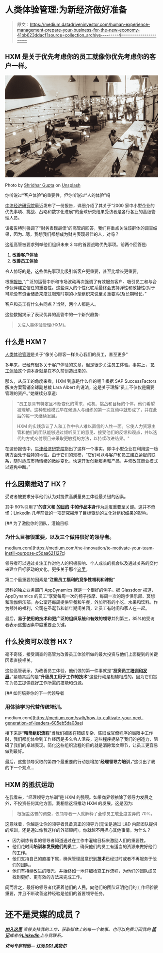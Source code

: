 # 人类体验管理:为新经济做好准备

> 原文：<https://medium.datadriveninvestor.com/human-experience-management-prepare-your-business-for-the-new-economy-41bb623ddacf?source=collection_archive---------4----------------------->

## HXM 是关于优先考虑你的员工就像你优先考虑你的客户一样。

![](img/b00f1a33c1a866074ddd71ef31cf5a26.png)

Photo by [Shridhar Gupta](https://unsplash.com/@shridhar?utm_source=unsplash&utm_medium=referral&utm_content=creditCopyText) on [Unsplash](https://unsplash.com/s/photos/employees-at-work?utm_source=unsplash&utm_medium=referral&utm_content=creditCopyText)

你听说过“客户体验”的重要性，但你听说过“人的体验”吗

[牛津经济研究院](https://www.sap.com/cmp/dg/sme-business-resilience/index.html?source=email-Forbes&campaigncode=CRM-YM20-CON-OXECOVE)最近发布了一份报告，详细介绍了其关于“2000 家中小型企业的优先事项、挑战、战略和数字化进展”的全球研究结果受访者是各行各业的高级管理人员。

该报告特别强调了“财务表现最佳”的高管的回答，我们将重点关注该群体的调查结果，因为…嗯，我想我们都想成为财务表现最佳的人，对吗？

这组高管被要求列举他们组织未来 3 年的首要战略优先事项。前两个回答是:

1.  **改善客户体验**
2.  **改善员工体验**

令人惊讶的是，这些优先事项比吸引新客户更重要，甚至比增长更重要。

根据[报告](https://www.sap.com/cmp/dg/sme-business-resilience/index.html?source=email-Forbes&campaigncode=CRM-YM20-CON-OXECOVE),“广泛的运营中断和市场波动再次强调了有效服务客户、吸引员工和与合作伙伴建立信任的重要性。这些深入的个性化联系最终会支持弹性和敏捷性(对于可能没有资金储备来度过艰难时期的小型组织来说至关重要)以及长期增长。”

客户和员工有什么共同点？当然，两个人都是人。

这些数据揭示了表现优异的高管中的一个新兴趋势:

> 关注人类体验管理(HXM)。

## 什么是 HXM？

[人类体验管理](https://news.sap.com/2019/10/hxm-age-welcome-human-experience-management/)是关于“像关心顾客一样关心我们的员工，甚至更多”

多年来，已经有很多关于客户体验的文章，但是很少关注员工体验。事实上，‘[员工体验](https://www.forbes.com/sites/jeannemeister/2017/01/05/the-employee-experience-is-the-future-of-work-10-hr-trends-for-2017/#61bc2f3c20a6)这个词本身就是在不久前创造出来的。

那么，从员工的角度来看，HXM 到底是什么样的呢？根据 SAP SuccessFactors 解决方案营销全球副总裁 Lara Albert 的说法，这是关于理解“员工不仅仅是需要管理的资产。”她继续分享道:

> “员工是具有特定且不断变化的需求、动机、挑战和目标的个体，他们希望被理解。这种思维模式早在候选人与组织的第一次互动中就形成了，并在此后的每一天继续发展。
> 
> HXM 的实践承认了人和工作中令人难以置信的人性一面。它使人力资源主管和他们的团队能够通过倾听员工的意见、接受他们的反馈和观点，并以迭代的方式交付项目来采取更敏捷的方法，以持续改进结果。"

在这份报告中，[牛津经济研究院](https://www.sap.com/cmp/dg/sme-business-resilience/index.html?source=email-Forbes&campaigncode=CRM-YM20-CON-OXECOVE)指出了这样一个事实，即中小型企业在利用这一趋势方面处于独特的地位。由于它们的规模，“它们可以与客户和员工建立紧密的联系，随时适应市场情绪的微妙变化，快速开发创新服务和产品，并修改其商业模式以避免中断。”

## 什么因素推动了 HX？

受访者被要求分享他们认为对提供高质量员工体验最关键的因素。

其中 90%引用了'**的含义和** [**的目的**](https://medium.com/the-innovation/to-motivate-your-team-instill-purpose-c5daa621127c) **中的作品本身**作为适度重要至关键。这并不奇怪；LinkedIn 几年前做的一项研究揭示了目标驱动的文化对组织结果的影响。

[](https://medium.com/the-innovation/to-motivate-your-team-instill-purpose-c5daa621127c) [## 为了激励你的团队，灌输目标

### 为什么目标很重要，以及三个做得很好的领导者。

medium.com](https://medium.com/the-innovation/to-motivate-your-team-instill-purpose-c5daa621127c) 

领导者可以通过关注工作对他人的积极影响、个人成长的机会以及通过关系的交付来建立目标驱动的文化。更多关于那个[这里](https://medium.com/the-innovation/to-motivate-your-team-instill-purpose-c5daa621127c)。

第二个最重要的因素是“**注重员工福利的竞争性福利和津贴**”

思科的独立业务部门 AppDynamics 就是一个很好的例子。据 Glassdoor 报道，AppDynamics 的员工“享受每周一次的椅子按摩、每周一次的跑步俱乐部、冥想和瑜伽俱乐部。办公室还每周提供早餐和午餐，外加所有的小吃、水果和饮料。作为额外的福利，公司在圣诞节和新年期间关闭，让员工有时间和家人在一起。

最后，**易于使用的技术和更广泛的组织系统**和**有效的领导**并列第三，85%的受访者表示这些因素中度重要至关键。

## 什么投资可以改善 HX？

毫不奇怪，接受调查的高管为改善员工体验所做的最大投资与他们上面提到的关键因素直接相关。

这些高管表示，为改善员工体验，他们做的第一件事就是“**投资员工**[**培训和发展**](https://medium.com/swlh/how-to-cultivate-your-next-generation-of-leaders-605eb5da08ae)。”紧随其后的是“**升级员工用于工作的技术**”这些行动是相辅相成的，因为它们旨在为员工提供做好工作所需的技能和资源。

[](https://medium.com/swlh/how-to-cultivate-your-next-generation-of-leaders-605eb5da08ae) [## 如何培养你的下一代领导者

### 用体验学习代替传统培训。

medium.com](https://medium.com/swlh/how-to-cultivate-your-next-generation-of-leaders-605eb5da08ae) 

接下来是“**精简组织流程**”当我们被困在错综复杂、陈旧或官僚程序的局限中工作时，我们都能体会到工作经历是多么令人沮丧，这些程序扼杀了我们的创造力，阻碍了我们的卓越表现。简化这些组织流程的目的就是消除繁文缛节，让员工更容易做到最好。

最后，这些领导采取的第四个最重要的行动是增加“**经理领导力培训，**”这引出了我的下一个观点…

## HXM 的抵抗运动

在我看来，“经理领导力培训”是 HXM 的强项。如果商界领袖除了领导力发展之外，不投资任何其他方面，我相信这将推动 HXM 的发展。这是因为:

> 根据盖洛普的调查，仅领导者一人就解释了全球员工敬业度差异的 70%。

这意味着，你越是让你的领导者具备真正的领导力(无论是通过 L&D 内部团队提供的培训，还是通过像我这样的外部顾问)，你就越不用担心其他事情。为什么？

*   因为训练有素的领导者知道通过在工作中灌输目标来激励人们的重要性。
*   他们花时间**培训和发展他们的员工**，确保他们的员工有适当的资源来做好他们的工作。
*   他们支持自己的直接下属，确保管理层意识到**技术**已经过时或者不再服务于他们的团队。
*   他们有持续改进的眼光，并始终如一地仔细检查工作流程，为他们的团队成员找到更好、更有效的方法来完成工作。

简而言之，最好的领导者代表着他们的人民，向他们的团队证明他们的工作经验很重要，并且不断改善这种经验是他们的首要领导任务。

# 还不是灵媒的成员？

[***加入这里***](https://adjunctleadership.medium.com/membership) *直接支持我的工作，获取媒体上的每一个故事。也可以免费订阅我的* [***简讯***](https://relentless-producer-8605.ck.page/bd6ba143c0)**或者在*[***Linkedin***](https://www.linkedin.com/in/jessica-e-donahue/)*上与我联系。**

***访问专家视图—** [**订阅 DDI 英特尔**](https://datadriveninvestor.com/ddi-intel)*